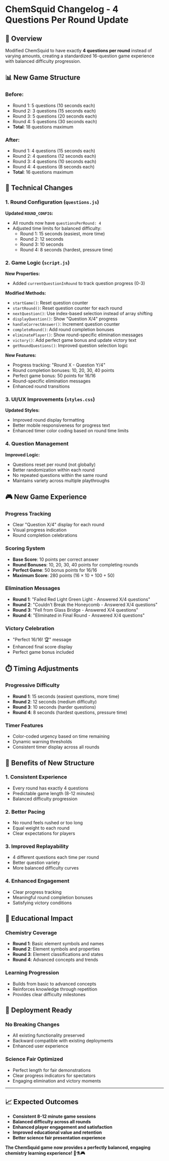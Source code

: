 # ChemSquid Changelog - 4 Questions Per Round Update

## 🎯 Overview

Modified ChemSquid to have exactly **4 questions per round** instead of varying amounts, creating a standardized 16-question game experience with balanced difficulty progression.

## 📊 New Game Structure

### Before:
- Round 1: 5 questions (10 seconds each)
- Round 2: 3 questions (15 seconds each)  
- Round 3: 5 questions (20 seconds each)
- Round 4: 5 questions (30 seconds each)
- **Total**: 18 questions maximum

### After:
- Round 1: 4 questions (15 seconds each)
- Round 2: 4 questions (12 seconds each)
- Round 3: 4 questions (10 seconds each)
- Round 4: 4 questions (8 seconds each)
- **Total**: 16 questions maximum

## 🔧 Technical Changes

### 1. Round Configuration (`questions.js`)

**Updated `ROUND_CONFIG`:**
- All rounds now have `questionsPerRound: 4`
- Adjusted time limits for balanced difficulty:
  - Round 1: 15 seconds (easiest, more time)
  - Round 2: 12 seconds
  - Round 3: 10 seconds  
  - Round 4: 8 seconds (hardest, pressure time)

### 2. Game Logic (`script.js`)

**New Properties:**
- Added `currentQuestionInRound` to track question progress (0-3)

**Modified Methods:**
- `startGame()`: Reset question counter
- `startRound()`: Reset question counter for each round
- `nextQuestion()`: Use index-based selection instead of array shifting
- `displayQuestion()`: Show "Question X/4" progress
- `handleCorrectAnswer()`: Increment question counter
- `completeRound()`: Add round completion bonuses
- `eliminatePlayer()`: Show round-specific elimination messages
- `victory()`: Add perfect game bonus and update victory text
- `getRoundQuestions()`: Improved question selection logic

**New Features:**
- Progress tracking: "Round X - Question Y/4"
- Round completion bonuses: 10, 20, 30, 40 points
- Perfect game bonus: 50 points for 16/16
- Round-specific elimination messages
- Enhanced round transitions

### 3. UI/UX Improvements (`styles.css`)

**Updated Styles:**
- Improved round display formatting
- Better mobile responsiveness for progress text
- Enhanced timer color coding based on round time limits

### 4. Question Management

**Improved Logic:**
- Questions reset per round (not globally)
- Better randomization within each round
- No repeated questions within the same round
- Maintains variety across multiple playthroughs

## 🎮 New Game Experience

### Progress Tracking
- Clear "Question X/4" display for each round
- Visual progress indication
- Round completion celebrations

### Scoring System
- **Base Score**: 10 points per correct answer
- **Round Bonuses**: 10, 20, 30, 40 points for completing rounds
- **Perfect Game**: 50 bonus points for 16/16
- **Maximum Score**: 280 points (16 × 10 + 100 + 50)

### Elimination Messages
- **Round 1**: "Failed Red Light Green Light - Answered X/4 questions"
- **Round 2**: "Couldn't Break the Honeycomb - Answered X/4 questions"  
- **Round 3**: "Fell from Glass Bridge - Answered X/4 questions"
- **Round 4**: "Eliminated in Final Round - Answered X/4 questions"

### Victory Celebration
- "Perfect 16/16! 🏆" message
- Enhanced final score display
- Perfect game bonus included

## ⏱️ Timing Adjustments

### Progressive Difficulty
- **Round 1**: 15 seconds (easiest questions, more time)
- **Round 2**: 12 seconds (medium difficulty)
- **Round 3**: 10 seconds (harder questions)
- **Round 4**: 8 seconds (hardest questions, pressure time)

### Timer Features
- Color-coded urgency based on time remaining
- Dynamic warning thresholds
- Consistent timer display across all rounds

## 🎯 Benefits of New Structure

### 1. **Consistent Experience**
- Every round has exactly 4 questions
- Predictable game length (8-12 minutes)
- Balanced difficulty progression

### 2. **Better Pacing**
- No round feels rushed or too long
- Equal weight to each round
- Clear expectations for players

### 3. **Improved Replayability**
- 4 different questions each time per round
- Better question variety
- More balanced difficulty curves

### 4. **Enhanced Engagement**
- Clear progress tracking
- Meaningful round completion bonuses
- Satisfying victory conditions

## 🧪 Educational Impact

### Chemistry Coverage
- **Round 1**: Basic element symbols and names
- **Round 2**: Element symbols and properties
- **Round 3**: Element classifications and states
- **Round 4**: Advanced concepts and trends

### Learning Progression
- Builds from basic to advanced concepts
- Reinforces knowledge through repetition
- Provides clear difficulty milestones

## 🚀 Deployment Ready

### No Breaking Changes
- All existing functionality preserved
- Backward compatible with existing deployments
- Enhanced user experience

### Science Fair Optimized
- Perfect length for fair demonstrations
- Clear progress indicators for spectators
- Engaging elimination and victory moments

---

## 📈 Expected Outcomes

- **Consistent 8-12 minute game sessions**
- **Balanced difficulty across all rounds**
- **Enhanced player engagement and satisfaction**
- **Improved educational value and retention**
- **Better science fair presentation experience**

**The ChemSquid game now provides a perfectly balanced, engaging chemistry learning experience! 🧪⚗️🎮** 